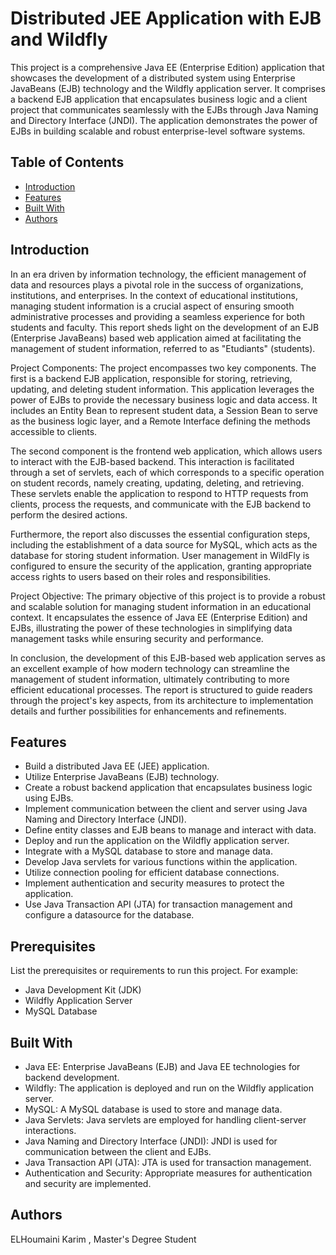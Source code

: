 # Distributed JEE Application with EJB and Wildfly

This project is a comprehensive Java EE (Enterprise Edition) application that showcases the development of a distributed system using Enterprise JavaBeans (EJB) technology and the Wildfly application server. It comprises a backend EJB application that encapsulates business logic and a client project that communicates seamlessly with the EJBs through Java Naming and Directory Interface (JNDI). The application demonstrates the power of EJBs in building scalable and robust enterprise-level software systems.

## Table of Contents

- [Introduction](#introduction)
- [Features](#features)
- [Built With](#built-with)
- [Authors](#authors)

## Introduction

In an era driven by information technology, the efficient management of data and resources plays a pivotal role in the success of organizations, institutions, and enterprises. In the context of educational institutions, managing student information is a crucial aspect of ensuring smooth administrative processes and providing a seamless experience for both students and faculty. This report sheds light on the development of an EJB (Enterprise JavaBeans) based web application aimed at facilitating the management of student information, referred to as "Etudiants" (students).

Project Components:
The project encompasses two key components. The first is a backend EJB application, responsible for storing, retrieving, updating, and deleting student information. This application leverages the power of EJBs to provide the necessary business logic and data access. It includes an Entity Bean to represent student data, a Session Bean to serve as the business logic layer, and a Remote Interface defining the methods accessible to clients.

The second component is the frontend web application, which allows users to interact with the EJB-based backend. This interaction is facilitated through a set of servlets, each of which corresponds to a specific operation on student records, namely creating, updating, deleting, and retrieving. These servlets enable the application to respond to HTTP requests from clients, process the requests, and communicate with the EJB backend to perform the desired actions.

Furthermore, the report also discusses the essential configuration steps, including the establishment of a data source for MySQL, which acts as the database for storing student information. User management in WildFly is configured to ensure the security of the application, granting appropriate access rights to users based on their roles and responsibilities.

Project Objective:
The primary objective of this project is to provide a robust and scalable solution for managing student information in an educational context. It encapsulates the essence of Java EE (Enterprise Edition) and EJBs, illustrating the power of these technologies in simplifying data management tasks while ensuring security and performance.

In conclusion, the development of this EJB-based web application serves as an excellent example of how modern technology can streamline the management of student information, ultimately contributing to more efficient educational processes. The report is structured to guide readers through the project's key aspects, from its architecture to implementation details and further possibilities for enhancements and refinements.

## Features

- Build a distributed Java EE (JEE) application.
- Utilize Enterprise JavaBeans (EJB) technology.
- Create a robust backend application that encapsulates business logic using EJBs.
- Implement communication between the client and server using Java Naming and Directory Interface (JNDI).
- Define entity classes and EJB beans to manage and interact with data.
- Deploy and run the application on the Wildfly application server.
- Integrate with a MySQL database to store and manage data.
- Develop Java servlets for various functions within the application.
- Utilize connection pooling for efficient database connections.
- Implement authentication and security measures to protect the application.
- Use Java Transaction API (JTA) for transaction management and configure a datasource for the database.

## Prerequisites

List the prerequisites or requirements to run this project. For example:
- Java Development Kit (JDK)
- Wildfly Application Server
- MySQL Database

## Built With

- Java EE: Enterprise JavaBeans (EJB) and Java EE technologies for backend development.
- Wildfly: The application is deployed and run on the Wildfly application server.
- MySQL: A MySQL database is used to store and manage data.
- Java Servlets: Java servlets are employed for handling client-server interactions.
- Java Naming and Directory Interface (JNDI): JNDI is used for communication between the client and EJBs.
- Java Transaction API (JTA): JTA is used for transaction management.
- Authentication and Security: Appropriate measures for authentication and security are implemented.

## Authors

ELHoumaini Karim , Master's Degree Student 


